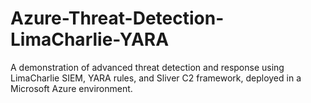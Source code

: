 # Azure-Threat-Detection-LimaCharlie-YARA
A demonstration of advanced threat detection and response using LimaCharlie SIEM, YARA rules, and Sliver C2 framework, deployed in a Microsoft Azure environment.
